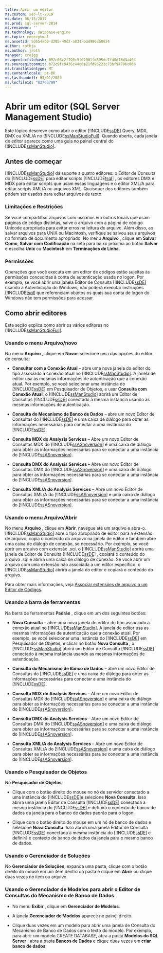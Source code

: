 ```yaml
---
title: Abrir um editor
ms.custom: seo-lt-2019
ms.date: 06/13/2017
ms.prod: sql-server-2014
ms.reviewer: ''
ms.technology: database-engine
ms.topic: conceptual
ms.assetid: 5d654a60-d205-49d2-a831-b3d986d60024
author: rothja
ms.author: jroth
manager: craigg
ms.openlocfilehash: 092c06c2f790c5f62901fd805dc7fd8d76d3a464
ms.sourcegitcommit: b72c9fc9436c44c6a21fd96223c73bf94706c06b
ms.translationtype: MT
ms.contentlocale: pt-BR
ms.lasthandoff: 05/01/2020
ms.locfileid: "82703799"
---
```

# <a name="open-an-editor-sql-server-management-studio"></a>Abrir um editor (SQL Server Management Studio)
  Este tópico descreve como abrir o editor [!INCLUDE[ssDE](../../includes/ssde-md.md)] Query, MDX, DMX ou XML/A no [!INCLUDE[ssManStudioFull](../../includes/ssmanstudiofull-md.md)]. Quando aberta, cada janela de editor aparece como uma guia no painel central do [!INCLUDE[ssManStudio](../../includes/ssmanstudio-md.md)].  
  
## <a name="before-you-begin"></a>Antes de começar  
 [!INCLUDE[ssManStudio](../../includes/ssmanstudio-md.md)] dá suporte a quatro editores: o Editor de Consulta do [!INCLUDE[ssDE](../../includes/ssde-md.md)] para editar scripts [!INCLUDE[tsql](../../includes/tsql-md.md)] , os editores DMX e MDX para editar scripts que usam essas linguagens e o editor XML/A para editar scripts XML/A ou arquivos XML. Quaisquer dos editores também podem ser usados para editar arquivos de texto.  
  
### <a name="limitations-and-restrictions"></a>Limitações e Restrições  
 Se você compartilhar arquivos com usuários em outros locais que usam páginas de código distintas, salve o arquivo com a página de código Unicode apropriada para evitar erros na leitura do arquivo. Além disso, ao salvar arquivos para UNIX ou Macintosh, verifique se salvou seus arquivos no formato de documento apropriado. No menu **Arquivo** , clique em **Salvar Como**, **Salvar com Codificação** na seta para baixo próxima ao botão **Salvar** e escolha **Unix** ou **Macintosh** em **Terminações de Linha**.  
  
### <a name="permissions"></a>Permissões  
 Operações que você executa em um editor de códigos estão sujeitas às permissões concedidas à conta de autenticação usada no logon. Por exemplo, se você abrir uma janela Editor de Consulta [!INCLUDE[ssDE](../../includes/ssde-md.md)] usando a Autenticação do Windows, não poderá executar instruções [!INCLUDE[tsql](../../includes/tsql-md.md)] que referenciam objetos os quais sua conta de logon do Windows não tem permissões para acessar.  
  
## <a name="how-to-open-editors"></a>Como abrir editores  
 Esta seção explica como abrir os vários editores no [!INCLUDE[ssManStudioFull](../../includes/ssmanstudiofull-md.md)].  
  
### <a name="using-the-filenew-menu"></a>Usando o menu Arquivo/novo  
 No menu **Arquivo** , clique em **Novo**e selecione uma das opções do editor de consulta:  
  
-   **Consultar com a Conexão Atual** – abre uma nova janela do editor do tipo associado à conexão atual no [!INCLUDE[ssManStudio](../../includes/ssmanstudio-md.md)]. A janela de editor usa as mesmas informações de autenticação que a conexão atual. Por exemplo, se você selecionar uma instância do [!INCLUDE[ssDE](../../includes/ssde-md.md)] em Pesquisador de Objetos, e usar **Consulta com Conexão Atual**, o [!INCLUDE[ssManStudio](../../includes/ssmanstudio-md.md)] abrirá um Editor de Consultas [!INCLUDE[ssDE](../../includes/ssde-md.md)] conectado à mesma instância usando as mesmas informações de autenticação.  
  
-   **Consulta do Mecanismo de Banco de Dados** – abre um novo Editor de Consultas do [!INCLUDE[ssDE](../../includes/ssde-md.md)] e uma caixa de diálogo para obter as informações necessárias para conectar a uma instância do [!INCLUDE[ssDE](../../includes/ssde-md.md)].  
  
-   **Consulta MDX do Analysis Services** – Abre um novo Editor de Consultas MDX do [!INCLUDE[ssASnoversion](../../includes/ssasnoversion-md.md)] e uma caixa de diálogo para obter as informações necessárias para se conectar a uma instância do [!INCLUDE[ssASnoversion](../../includes/ssasnoversion-md.md)].  
  
-   **Consulta DMX do Analysis Services** – Abre um novo Editor de Consultas DMX do [!INCLUDE[ssASnoversion](../../includes/ssasnoversion-md.md)] e uma caixa de diálogo para obter as informações necessárias para se conectar a uma instância do [!INCLUDE[ssASnoversion](../../includes/ssasnoversion-md.md)].  
  
-   **Consulta XML/A do Analysis Services** – Abre um novo Editor de Consultas XML/A do [!INCLUDE[ssASnoversion](../../includes/ssasnoversion-md.md)] e uma caixa de diálogo para obter as informações necessárias para se conectar a uma instância do [!INCLUDE[ssASnoversion](../../includes/ssasnoversion-md.md)].  
  
### <a name="using-the-fileopen-menu"></a>Usando o menu Arquivo/Abrir  
 No menu **Arquivo** , clique em **Abrir**, navegue até um arquivo e abra-o. [!INCLUDE[ssManStudio](../../includes/ssmanstudio-md.md)] abre o tipo apropriado de editor para a extensão de arquivo, copia o conteúdo do arquivo na janela de editor e também abre uma caixa de diálogo de conexão, se necessário. Por exemplo, se você abrir um arquivo com extensão .sql, o [!INCLUDE[ssManStudio](../../includes/ssmanstudio-md.md)] abrirá uma janela de Editor de Consulta [!INCLUDE[ssDE](../../includes/ssde-md.md)] , copiará o conteúdo do arquivo .sql e abrirá uma caixa de diálogo de conexão. Se você abrir um arquivo com uma extensão não associada a um editor específico, o [!INCLUDE[ssManStudio](../../includes/ssmanstudio-md.md)] abrirá a janela do editor e copiará o conteúdo do arquivo.  
  
 Para obter mais informações, veja [Associar extensões de arquivo a um Editor de Códigos](associate-file-extensions-to-a-code-editor.md).  
  
### <a name="using-the-toolbar"></a>Usando a barra de ferramentas  
 Na barra de ferramentas **Padrão** , clique em um dos seguintes botões:  
  
-   **Nova Consulta** – abre uma nova janela do editor do tipo associado à conexão atual no [!INCLUDE[ssManStudio](../../includes/ssmanstudio-md.md)]. A janela de editor usa as mesmas informações de autenticação que a conexão atual. Por exemplo, se você selecionar uma instância do [!INCLUDE[ssDE](../../includes/ssde-md.md)] em Pesquisador de Objetos, e clicar no botão **Nova Consulta** , o [!INCLUDE[ssManStudio](../../includes/ssmanstudio-md.md)] abrirá um Editor de Consulta [!INCLUDE[ssDE](../../includes/ssde-md.md)] conectado à mesma instância usando as mesmas informações de autenticação.  
  
-   **Consulta do Mecanismo de Banco de Dados** – abre um novo Editor de Consultas do [!INCLUDE[ssDE](../../includes/ssde-md.md)] e uma caixa de diálogo para obter as informações necessárias para conectar a uma instância do [!INCLUDE[ssDE](../../includes/ssde-md.md)].  
  
-   **Consulta MDX do Analysis Services** – Abre um novo Editor de Consultas MDX do [!INCLUDE[ssASnoversion](../../includes/ssasnoversion-md.md)] e uma caixa de diálogo para obter as informações necessárias para se conectar a uma instância do [!INCLUDE[ssASnoversion](../../includes/ssasnoversion-md.md)].  
  
-   **Consulta DMX do Analysis Services** – Abre um novo Editor de Consultas DMX do [!INCLUDE[ssASnoversion](../../includes/ssasnoversion-md.md)] e uma caixa de diálogo para obter as informações necessárias para se conectar a uma instância do [!INCLUDE[ssASnoversion](../../includes/ssasnoversion-md.md)].  
  
-   **Consulta XML/A do Analysis Services** – Abre um novo Editor de Consultas XML/A do [!INCLUDE[ssASnoversion](../../includes/ssasnoversion-md.md)] e uma caixa de diálogo para obter as informações necessárias para se conectar a uma instância do [!INCLUDE[ssASnoversion](../../includes/ssasnoversion-md.md)].  
  
### <a name="using-object-explorer"></a>Usando o Pesquisador de Objetos  
 No **Pesquisador de Objetos**:  
  
-   Clique com o botão direito do mouse no nó de servidor conectado a uma instância do [!INCLUDE[ssDE](../../includes/ssde-md.md)]e selecione **Nova Consulta**. Isso abrirá uma janela Editor de Consulta [!INCLUDE[ssDE](../../includes/ssde-md.md)] conectada à mesma instância do [!INCLUDE[ssDE](../../includes/ssde-md.md)] e definirá o contexto de banco de dados da janela para o banco de dados padrão para o logon.  
  
-   Clique com o botão direito do mouse em um nó de banco de dados e selecione **Nova Consulta**. Isso abrirá uma janela Editor de Consulta [!INCLUDE[ssDE](../../includes/ssde-md.md)] conectada à mesma instância do [!INCLUDE[ssDE](../../includes/ssde-md.md)] e definirá o contexto de banco de dados da janela para o mesmo banco de dados.  
  
### <a name="using-solution-explorer"></a>Usando o Gerenciador de Soluções  
 No **Gerenciador de Soluções**, expanda uma pasta, clique com o botão direito do mouse em um item dentro da pasta e clique em **Abrir** ou clique duas vezes no item ou arquivo.  
  
### <a name="using-template-browser-to-open-the-database-engine-query-editor"></a>Usando o Gerenciador de Modelos para abrir o Editor de Consultas do Mecanismo de Banco de Dados  
  
-   No menu **Exibir** , clique em **Gerenciador de Modelos**.  
  
-   A janela **Gerenciador de Modelos** aparece no painel direito.  
  
-   Clique duas vezes em um modelo para abrir uma janela de Consulta do Mecanismo de Banco de Dados com o texto do modelo. Por exemplo, para abrir um modelo CREATE DATABASE, abra a pasta **Modelos do SQL Server** , abra a pasta **Bancos de Dados** e clique duas vezes em **criar banco de dados**.  
  
  
